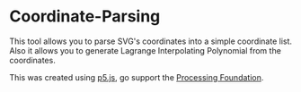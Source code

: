 # Coordinate-Parsing
This tool allows you to parse SVG's coordinates into a simple coordinate list.
Also it allows you to generate Lagrange Interpolating Polynomial from the coordinates.

This was created using [p5.js](https://p5js.org), go support the [Processing Foundation](http://processing.org/foundation/).
